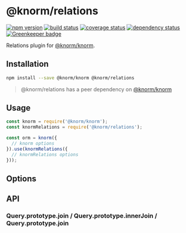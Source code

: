 # @knorm/relations

[![npm version](https://badge.fury.io/js/@knorm/relations.svg)](http://badge.fury.io/js/@knorm/relations)
[![build status](https://travis-ci.org/knorm/relations.svg?branch=master)](https://travis-ci.org/knorm/relations)
[![coverage status](https://coveralls.io/repos/github/knorm/relations/badge.svg?branch=master)](https://coveralls.io/github/knorm/relations?branch=master)
[![dependency status](https://david-dm.org/knorm/relations.svg)](https://david-dm.org/joelmukuthu/@knorm/relations)
[![Greenkeeper badge](https://badges.greenkeeper.io/knorm/relations.svg)](https://greenkeeper.io/)

Relations plugin for [@knorm/knorm](https://www.npmjs.com/package/@knorm/knorm).

## Installation
```bash
npm install --save @knorm/knorm @knorm/relations
```
> @knorm/relations has a peer dependency on [@knorm/knorm](https://www.npmjs.com/package/@knorm/knorm)

## Usage

```js
const knorm = require('@knorm/knorm');
const knormRelations = require('@knorm/relations');

const orm = knorm({
  // knorm options
}).use(knormRelations({
  // knormRelations options
}));
```

## Options

## API

### Query.prototype.join / Query.prototype.innerJoin / Query.prototype.join

